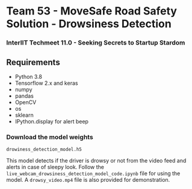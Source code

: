 # Team 53 - MoveSafe Road Safety Solution - Drowsiness Detection

### InterIIT Techmeet 11.0 - Seeking Secrets to Startup Stardom

## Requirements
* Python 3.8
* Tensorflow 2.x and keras
* numpy
* pandas
* OpenCV
* os
* sklearn
* IPython.display for alert beep

### Download the model weights 

`drowiness_detection_model.h5`

This model detects if the driver is drowsy or not from the video feed and alerts in case of sleepy look.
Follow the `live_webcam_drowsiness_detection_model_code.ipynb` file for using the model. A `drowsy_video.mp4` file is also provided for demonstration. 

